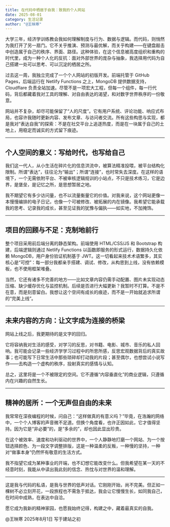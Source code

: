 ```yaml
---
title: 在代码中栖居于自我：致我的个人网站
date: 2025-08-01
category: 生活记录
author: "@王映寒"
---
```

大学三年，经济学训练教会我如何理解制度与行为、数据与逻辑。而代码，则悄然为我打开了另一扇门。它不关乎推演、预测与最优解，而关乎构建——在键盘敲击中创造属于自己的秩序、界面、路径。这种体验，在这个信息被高度组织和重构的时代里，成为一种个人化的反抗：面对外部世界的庞杂与抽象，我选择用代码为自己搭建一处可以思考、可以沉淀的栖居之所。

过去这一周，我独立完成了一个个人网站的初版开发。前端托管于 GitHub Pages，后端运行在 Netlify Functions 之上，MongoDB 提供数据支持，Cloudflare 负责全站加速。尽管不是一项宏大工程，但每一个组件，每一行代码，背后都藏着我对工具的理解、对自由表达的渴望，和对数字世界秩序的一份敬意。

网站并不复杂，却尽可能保留了“人的尺度”。它有用户系统、评论功能、响应式布局，也容许我随时更新内容、发布文章、与访问者交流。所有这些构思与实现，都是我对“表达自我”的探索：不是在社交平台上追逐热度，而是在一块属于自己的土地上，用稳定而诚实的方式留下痕迹。

---
## 个人空间的意义：写给时代，也写给自己

我们这一代人，从小生活在碎片化的信息洪流中，被算法精准投喂，被平台结构化限制。所谓“表达”，往往沦为“输出”；所谓“连接”，也时常失去深度。在这样的语境下，一个无需依附平台、不被审核逻辑规训的小站点，不只是技术练习，它是边界，是堡垒，是记忆之所，是思想暂居之地。

我不期望它有多少访问量，也不以流量衡量它的价值。对我来说，这个网站更像一本慢慢编排的电子日记，也像一个可被修改、被拓展的内在镜像。我希望它能承载我的思考、记录我的成长，甚至见证我的犹豫与偏执——如实地，不加掩饰。

---
## 项目的回顾与不足：克制地前行

整个项目采用前后端分离的静态架构。前端使用 HTML/CSS/JS 和 Bootstrap 构建，后端逻辑则通过 Netlify Functions 以函数即服务的形式运行，数据持久化依赖 MongoDB，用户身份验证机制基于 JWT。这一切看起来技术术语繁多，其实核心是“可控”：每一部分我都亲手搭建、调试、修改，从构思到上线，没有依赖模板，也不使用框架堆叠。

当然，它还有诸多不完善的地方——比如文章内容仍需手动配置、图片未实现动态压缩、缺少缓存优化与监控机制。后续是否进行大幅更新？我暂时不打算。不是不在意，而是刻意留白。我想让这个空间有成长的痕迹，而不是一开始就追求所谓的“完美上线”。

---
## 未来内容的方向：让文字成为连接的桥梁

网站上线之后，我更期待的是文字的回归。

它将容纳我对生活的感受，对学习的反思，对书籍、电影、城市、音乐的私人回响。我可能会记录一些经济学学习过程中的所思所感，反思宏观数据背后的真实故事；也可能写下日常生活中那些琐碎却打动我的片段；甚至偶尔，也想尝试小说写作——去构造一个虚构的秩序，投射真实的感情与认知。

总之，这里将是一个不被限定的空间。它不遵循“内容垂直化”的商业逻辑，只遵循内在兴趣的自然生长。

---
## 精神的居所：一个无声但自由的未来

我常常在深夜编程的时候，问自己：“这样做真的有意义吗？”毕竟，在浩瀚的网络中，一个个人博客的声音微不足道。但换个角度看，也许正因如此，它才值得坚持。因为它是“非必要”的，是“多余的”，却也因此显出珍贵。

在这个被效率、速度和功利驱动的世界中，一个人静静地打磨一个网站、为一个按钮选择颜色、为一段文字调整排版，这是一种温柔的反叛，一种慢的坚持，一种对“做事本身”仍然怀有敬意的生活方式。

我不指望它成为某种事业的开端，也不幻想它能改变什么。但我希望在某一天的不经意时刻，我能从中读出我此刻的信念、热忱与对世界的温和理解。

---
这是我与代码的私语，是我与世界的低声对话。它刚刚开始，尚不完美。但正如一棵树不必立刻开花，一段旅程也不需急于抵达，我会让它慢慢生长，如同我自己，在时间中成熟，在表达中自洽。

愿它成为我新的精神家园，也愿我始终记得，构建之中，藏着最真实的自我。

@王映寒
2025年8月1日 写于建站之初